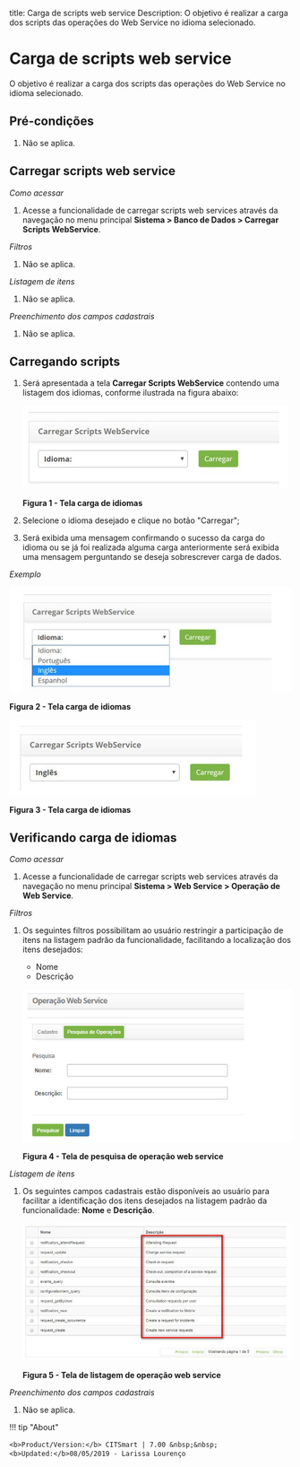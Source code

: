 title:  Carga de scripts web service
Description: O objetivo é realizar a carga dos scripts das operações do Web Service no idioma selecionado. 
# Carga de scripts web service

O objetivo é realizar a carga dos scripts das operações do Web Service no idioma selecionado.

Pré-condições
----------------

1. Não se aplica.

Carregar scripts web service
-----------------------------

*Como acessar*

1. Acesse a funcionalidade de carregar scripts web services através da navegação no menu principal 
**Sistema > Banco de Dados > Carregar Scripts WebService**.

*Filtros*

1. Não se aplica.

*Listagem de itens*

1. Não se aplica.

*Preenchimento dos campos cadastrais*

1. Não se aplica.

Carregando scripts
--------------------

1. Será apresentada a tela **Carregar Scripts WebService** contendo uma listagem dos idiomas, conforme ilustrada na figura abaixo:

    ![Idiomas](images/script-web.img1.jpg)
    
    **Figura 1 - Tela carga de idiomas**
    
2. Selecione o idioma desejado e clique no botão "Carregar";

3. Será exibida uma mensagem confirmando o sucesso da carga do idioma ou se já foi realizada alguma carga anteriormente será 
exibida uma mensagem perguntando se deseja sobrescrever carga de dados.

*Exemplo*

![Carga](images/script-web.img2.jpg)

**Figura 2 - Tela carga de idiomas**

![Carga](images/script-web.img3.jpg)

**Figura 3 - Tela carga de idiomas**

Verificando carga de idiomas
------------------------------

*Como acessar*

1. Acesse a funcionalidade de carregar scripts web services através da navegação no menu principal 
**Sistema > Web Service > Operação de Web Service**.

*Filtros*

1. Os seguintes filtros possibilitam ao usuário restringir a participação de itens na listagem padrão da funcionalidade,
facilitando a localização dos itens desejados:
 
    - Nome
    - Descrição
    
    ![Pesquisa](images/script-web.img4.jpg)
    
    **Figura 4 - Tela de pesquisa de operação web service**
    
*Listagem de itens*

1. Os seguintes campos cadastrais estão disponíveis ao usuário para facilitar a identificação dos itens desejados na listagem 
padrão da funcionalidade: **Nome** e **Descrição**.

    ![Listagem](images/script-web.img5.jpg)
    
    **Figura 5 - Tela de listagem de operação web service**
    
*Preenchimento dos campos cadastrais*

1. Não se aplica.

!!! tip "About"

    <b>Product/Version:</b> CITSmart | 7.00 &nbsp;&nbsp;
    <b>Updated:</b>08/05/2019 - Larissa Lourenço
